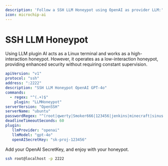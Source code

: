 ```yaml
---
description: 'Follow a SSH LLM Honeypot using OpenAI as provider LLM:'
icon: microchip-ai
---
```


# SSH LLM Honeypot

Using LLM plugin AI acts as a Linux terminal and works as a high-interaction honeypot. However, it operates as a low-interaction honeypot, providing enhanced security without requiring constant supervision.

```yaml
apiVersion: "v1"
protocol: "ssh"
address: ":2222"
description: "SSH LLM Honeypot OpenAI GPT-4o"
commands:
  - regex: "^(.+)$"
    plugin: "LLMHoneypot"
serverVersion: "OpenSSH"
serverName: "ubuntu"
passwordRegex: "^(root|qwerty|Smoker666|123456|jenkins|minecraft|sinus|alex|postgres|Ly123456)$"
deadlineTimeoutSeconds: 60
plugin:
   llmProvider: "openai"
   llmModel: "gpt-4o"
   openAISecretKey: "sk-proj-123456"
```

Add your OpenAI SecretKey, and enjoy with your honeypot.

```bash
ssh root@localhost -p 2222
```
